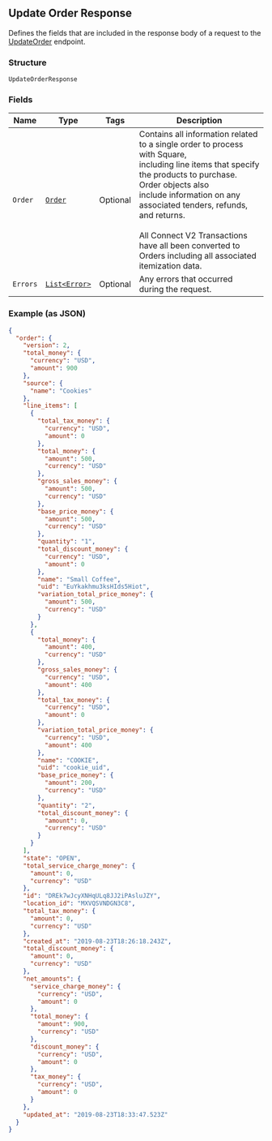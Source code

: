 ## Update Order Response

Defines the fields that are included in the response body of
a request to the [UpdateOrder](#endpoint-orders-updateorder) endpoint.

### Structure

`UpdateOrderResponse`

### Fields

| Name | Type | Tags | Description |
|  --- | --- | --- | --- |
| `Order` | [`Order`](/doc/models/order.md) | Optional | Contains all information related to a single order to process with Square,<br>including line items that specify the products to purchase. Order objects also<br>include information on any associated tenders, refunds, and returns.<br><br>All Connect V2 Transactions have all been converted to Orders including all associated<br>itemization data. |
| `Errors` | [`List<Error>`](/doc/models/error.md) | Optional | Any errors that occurred during the request. |

### Example (as JSON)

```json
{
  "order": {
    "version": 2,
    "total_money": {
      "currency": "USD",
      "amount": 900
    },
    "source": {
      "name": "Cookies"
    },
    "line_items": [
      {
        "total_tax_money": {
          "currency": "USD",
          "amount": 0
        },
        "total_money": {
          "amount": 500,
          "currency": "USD"
        },
        "gross_sales_money": {
          "amount": 500,
          "currency": "USD"
        },
        "base_price_money": {
          "amount": 500,
          "currency": "USD"
        },
        "quantity": "1",
        "total_discount_money": {
          "currency": "USD",
          "amount": 0
        },
        "name": "Small Coffee",
        "uid": "EuYkakhmu3ksHIds5Hiot",
        "variation_total_price_money": {
          "amount": 500,
          "currency": "USD"
        }
      },
      {
        "total_money": {
          "amount": 400,
          "currency": "USD"
        },
        "gross_sales_money": {
          "currency": "USD",
          "amount": 400
        },
        "total_tax_money": {
          "currency": "USD",
          "amount": 0
        },
        "variation_total_price_money": {
          "currency": "USD",
          "amount": 400
        },
        "name": "COOKIE",
        "uid": "cookie_uid",
        "base_price_money": {
          "amount": 200,
          "currency": "USD"
        },
        "quantity": "2",
        "total_discount_money": {
          "amount": 0,
          "currency": "USD"
        }
      }
    ],
    "state": "OPEN",
    "total_service_charge_money": {
      "amount": 0,
      "currency": "USD"
    },
    "id": "DREk7wJcyXNHqULq8JJ2iPAsluJZY",
    "location_id": "MXVQSVNDGN3C8",
    "total_tax_money": {
      "amount": 0,
      "currency": "USD"
    },
    "created_at": "2019-08-23T18:26:18.243Z",
    "total_discount_money": {
      "amount": 0,
      "currency": "USD"
    },
    "net_amounts": {
      "service_charge_money": {
        "currency": "USD",
        "amount": 0
      },
      "total_money": {
        "amount": 900,
        "currency": "USD"
      },
      "discount_money": {
        "currency": "USD",
        "amount": 0
      },
      "tax_money": {
        "currency": "USD",
        "amount": 0
      }
    },
    "updated_at": "2019-08-23T18:33:47.523Z"
  }
}
```


